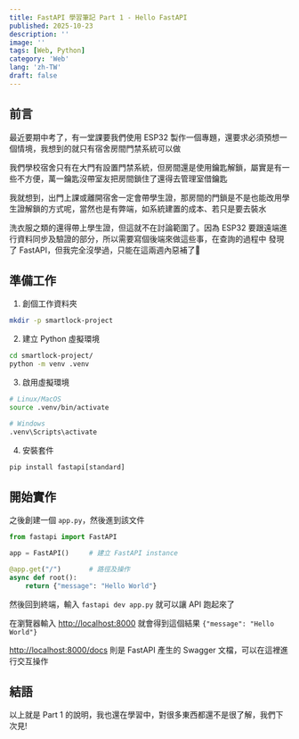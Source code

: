 ```yaml
---
title: FastAPI 學習筆記 Part 1 - Hello FastAPI
published: 2025-10-23
description: ''
image: ''
tags: [Web, Python]
category: 'Web'
lang: 'zh-TW'
draft: false
---
```


## 前言

最近要期中考了，有一堂課要我們使用 ESP32 製作一個專題，還要求必須預想一個情境，我想到的就只有宿舍房間門禁系統可以做

我們學校宿舍只有在大門有設置門禁系統，但房間還是使用鑰匙解鎖，屬實是有一些不方便，萬一鑰匙沒帶室友把房間鎖住了還得去管理室借鑰匙

我就想到，出門上課或離開宿舍一定會帶學生證，那房間的門鎖是不是也能改用學生證解鎖的方式呢，當然也是有弊端，如系統建置的成本、若只是要去裝水

洗衣服之類的還得帶上學生證，但這就不在討論範圍了。因為 ESP32 要跟遠端進行資料同步及驗證的部分，所以需要寫個後端來做這些事，在查詢的過程中
發現了 FastAPI，但我完全沒學過，只能在這兩週內惡補了🥴

## 準備工作

1. 創個工作資料夾

```bash
mkdir -p smartlock-project
```

2. 建立 Python 虛擬環境

```bash
cd smartlock-project/
python -m venv .venv
```

3. 啟用虛擬環境

```bash
# Linux/MacOS
source .venv/bin/activate

# Windows
.venv\Scripts\activate
```

4. 安裝套件

```python
pip install fastapi[standard] 
```

## 開始實作

之後創建一個 `app.py`，然後進到該文件

```python
from fastapi import FastAPI

app = FastAPI()     # 建立 FastAPI instance

@app.get("/")       # 路徑及操作
async def root():
    return {"message": "Hello World"}
```

然後回到終端，輸入 `fastapi dev app.py` 就可以讓 API 跑起來了

在瀏覽器輸入 [http://localhost:8000](http://localhost:8000) 就會得到這個結果 `{"message": "Hello World"}`

[http://localhost:8000/docs](http://localhost:8000/docs) 則是 FastAPI 產生的 Swagger 文檔，可以在這裡進行交互操作

## 結語

以上就是 Part 1 的說明，我也還在學習中，對很多東西都還不是很了解，我們下次見!